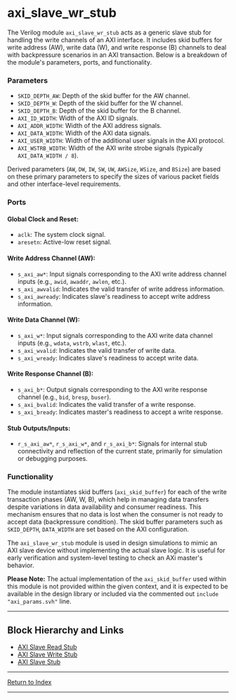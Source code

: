 # axi_slave_wr_stub

The Verilog module `axi_slave_wr_stub` acts as a generic slave stub for handling the write channels of an AXI interface. It includes skid buffers for write address (AW), write data (W), and write response (B) channels to deal with backpressure scenarios in an AXI transaction. Below is a breakdown of the module's parameters, ports, and functionality.

### Parameters

- `SKID_DEPTH_AW`: Depth of the skid buffer for the AW channel.
- `SKID_DEPTH_W`: Depth of the skid buffer for the W channel.
- `SKID_DEPTH_B`: Depth of the skid buffer for the B channel.
- `AXI_ID_WIDTH`: Width of the AXI ID signals.
- `AXI_ADDR_WIDTH`: Width of the AXI address signals.
- `AXI_DATA_WIDTH`: Width of the AXI data signals.
- `AXI_USER_WIDTH`: Width of the additional user signals in the AXI protocol.
- `AXI_WSTRB_WIDTH`: Width of the AXI write strobe signals (typically `AXI_DATA_WIDTH / 8`).

Derived parameters (`AW`, `DW`, `IW`, `SW`, `UW`, `AWSize`, `WSize`, and `BSize`) are based on these primary parameters to specify the sizes of various packet fields and other interface-level requirements.

### Ports

#### Global Clock and Reset:

- `aclk`: The system clock signal.
- `aresetn`: Active-low reset signal.

#### Write Address Channel (AW):

- `s_axi_aw*`: Input signals corresponding to the AXI write address channel inputs (e.g., `awid`, `awaddr`, `awlen`, etc.).
- `s_axi_awvalid`: Indicates the valid transfer of write address information.
- `s_axi_awready`: Indicates slave's readiness to accept write address information.

#### Write Data Channel (W):

- `s_axi_w*`: Input signals corresponding to the AXI write data channel inputs (e.g., `wdata`, `wstrb`, `wlast`, etc.).
- `s_axi_wvalid`: Indicates the valid transfer of write data.
- `s_axi_wready`: Indicates slave's readiness to accept write data.

#### Write Response Channel (B):

- `s_axi_b*`: Output signals corresponding to the AXI write response channel (e.g., `bid`, `bresp`, `buser`).
- `s_axi_bvalid`: Indicates the valid transfer of a write response.
- `s_axi_bready`: Indicates master's readiness to accept a write response.

#### Stub Outputs/Inputs:

- `r_s_axi_aw*`, `r_s_axi_w*`, and `r_s_axi_b*`: Signals for internal stub connectivity and reflection of the current state, primarily for simulation or debugging purposes.

### Functionality

The module instantiates skid buffers (`axi_skid_buffer`) for each of the write transaction phases (AW, W, B), which help in managing data transfers despite variations in data availability and consumer readiness. This mechanism ensures that no data is lost when the consumer is not ready to accept data (backpressure condition). The skid buffer parameters such as `SKID_DEPTH`, `DATA_WIDTH` are set based on the AXI configuration.

The `axi_slave_wr_stub` module is used in design simulations to mimic an AXI slave device without implementing the actual slave logic. It is useful for early verification and system-level testing to check an AXi master's behavior.

**Please Note:** The actual implementation of the `axi_skid_buffer` used within this module is not provided within the given context, and it is expected to be available in the design library or included via the commented out `include "axi_params.svh"` line.

---

## Block Hierarchy and Links

- [AXI Slave Read Stub](axi_slave_rd_stub.md)
- [AXI Slave Write Stub](axi_slave_wr_stub.md)
- [AXI Slave Stub](axi_slave_stub.md)

---

[Return to Index](index.md)

---
